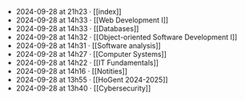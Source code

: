 - 2024-09-28 at 21h23 · [[index]]
- 2024-09-28 at 14h33 · [[Web Development I]]
- 2024-09-28 at 14h33 · [[Databases]]
- 2024-09-28 at 14h32 · [[Object-oriented Software Development I]]
- 2024-09-28 at 14h31 · [[Software analysis]]
- 2024-09-28 at 14h27 · [[Computer Systems]]
- 2024-09-28 at 14h22 · [[IT Fundamentals]]
- 2024-09-28 at 14h16 · [[Notities]]
- 2024-09-28 at 13h55 · [[HoGent 2024-2025]]
- 2024-09-28 at 13h40 · [[Cybersecurity]]
